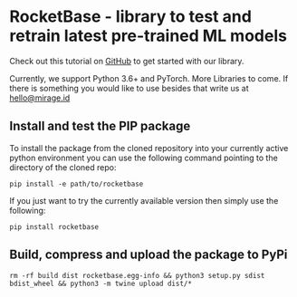 # RocketBase - library to test and retrain latest pre-trained ML models

Check out this tutorial on [GitHub](https://github.com/LucasVandroux/PyTorch-Rocket-YOLOv3-RetinaNet50-RetinaNet101) to get started with our library.

Currently, we support Python 3.6+ and PyTorch. More Libraries to come. If there is something you would like to use besides that write us at [hello@mirage.id](mailto:hello@mirage.id)

## Install and test the PIP package

To install the package from the cloned repository into your currently active python environment you can use the following command pointing to the directory of the cloned repo:

```
pip install -e path/to/rocketbase
```

If you just want to try the currently available version then simply use the following:

```
pip install rocketbase
```

## Build, compress and upload the package to PyPi

```
rm -rf build dist rocketbase.egg-info && python3 setup.py sdist bdist_wheel && python3 -m twine upload dist/*
```

